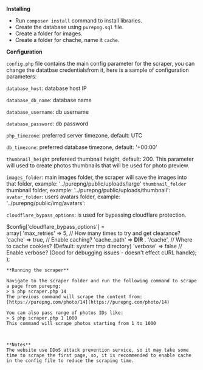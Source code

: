 

**Installing**

- Run `composer install` command to install libraries.
- Create the database using `purepng.sql` file.
- Create a folder for images.
- Create a folder for chache, name it `cache`.

**Configuration**

`config.php` file contains the main config parameter for the scraper, you can change the datatbse credentialsfrom it, here is a sample of configuration parameters:


`database_host`: database host IP

`database_db_name`: database name

`database_username`: db username

`database_password`: db password

`php_timezone`: preferred server timezone, default: UTC

`db_timezone`: preferred database timezone, default: '+00:00' 

`thumbnail_height` prefereed thumbnail height, default: 200. This parameter will used to create photos thumbnails that will be used for photo preview.



`images_folder`: main images folder, the scraper will save the images into that folder, example: '../purepng/public/uploads/large'
`thumbnail_folder` thumbnail folder, example: '../purepng/public/uploads/thumbnail': 
`avatar_folder`: users avatars folder, example: '../purepng/public/img/avatars': 


`cloudflare_bypass_options`: is used for bypassing cloudflare protection.

$config['cloudflare_bypass_options'] = 	    
array( 
	'max_retries'   => 5,                   // How many times to try and get clearance?
	'cache'         => true,               // Enable caching?
	'cache_path'    => __DIR__ . '/cache',  // Where to cache cookies? (Default: system tmp directory)
	'verbose'       => false                 // Enable verbose? (Good for debugging issues - doesn't effect cURL handle);
);
```
**Running the scraper**

Navigate to the scraper folder and run the following command to scrape a page from purepng:
> $ php scraper.php 14
The previous command will scrape the content from:
[https://purepng.com/photo/14](https://purepng.com/photo/14)

You can also pass range of photos IDs like:
> $ php scraper.php 1 1000
This command will scrape photos starting from 1 to 1000



**Notes**
The website use DDoS attack prevention service, so it may take some time to scrape the first page, so, it is recommended to enable cache in the config file to reduce the scraping time.
